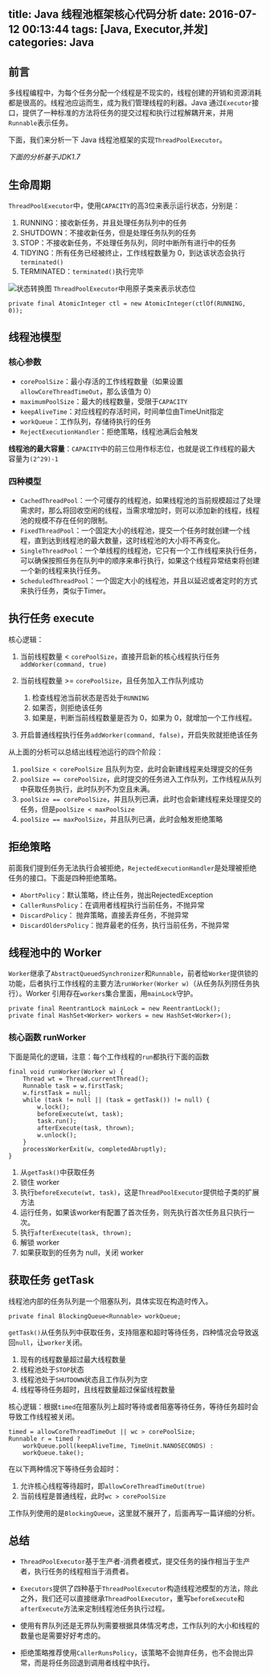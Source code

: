 title: Java 线程池框架核心代码分析
date: 2016-07-12 00:13:44
tags: [Java, Executor,并发]
categories: Java
---

## 前言
多线程编程中，为每个任务分配一个线程是不现实的，线程创建的开销和资源消耗都是很高的。线程池应运而生，成为我们管理线程的利器。Java 通过`Executor`接口，提供了一种标准的方法将任务的提交过程和执行过程解耦开来，并用`Runnable`表示任务。

下面，我们来分析一下 Java 线程池框架的实现`ThreadPoolExecutor`。

*下面的分析基于JDK1.7*
## 生命周期
`ThreadPoolExecutor`中，使用`CAPACITY`的高3位来表示运行状态，分别是：

1. RUNNING：接收新任务，并且处理任务队列中的任务
2. SHUTDOWN：不接收新任务，但是处理任务队列的任务
3. STOP：不接收新任务，不处理任务队列，同时中断所有进行中的任务
4. TIDYING：所有任务已经被终止，工作线程数量为 0，到达该状态会执行`terminated()`
5. TERMINATED：`terminated()`执行完毕

![状态转换图][1]
`ThreadPoolExecutor`中用原子类来表示状态位

    private final AtomicInteger ctl = new AtomicInteger(ctlOf(RUNNING, 0));

## 线程池模型
### 核心参数
- `corePoolSize`：最小存活的工作线程数量（如果设置`allowCoreThreadTimeOut`，那么该值为 0）
- `maximumPoolSize`：最大的线程数量，受限于`CAPACITY`
- `keepAliveTime`：对应线程的存活时间，时间单位由TimeUnit指定
- `workQueue`：工作队列，存储待执行的任务
- `RejectExecutionHandler`：拒绝策略，线程池满后会触发

**线程池的最大容量**：`CAPACITY`中的前三位用作标志位，也就是说工作线程的最大容量为`(2^29)-1`

### 四种模型
- `CachedThreadPool`：一个可缓存的线程池，如果线程池的当前规模超过了处理需求时，那么将回收空闲的线程，当需求增加时，则可以添加新的线程，线程池的规模不存在任何的限制。
- `FixedThreadPool`：一个固定大小的线程池，提交一个任务时就创建一个线程，直到达到线程池的最大数量，这时线程池的大小将不再变化。
- `SingleThreadPool`：一个单线程的线程池，它只有一个工作线程来执行任务，可以确保按照任务在队列中的顺序来串行执行，如果这个线程异常结束将创建一个新的线程来执行任务。
- `ScheduledThreadPool`：一个固定大小的线程池，并且以延迟或者定时的方式来执行任务，类似于Timer。

## 执行任务 execute
核心逻辑：

1. 当前线程数量 < `corePoolSize`，直接开启新的核心线程执行任务`addWorker(command, true)`
2. 当前线程数量 >= `corePoolSize`，且任务加入工作队列成功

    1. 检查线程池当前状态是否处于`RUNNING`
    2. 如果否，则拒绝该任务
    3. 如果是，判断当前线程数量是否为 0，如果为 0，就增加一个工作线程。
3. 开启普通线程执行任务`addWorker(command, false)`，开启失败就拒绝该任务

从上面的分析可以总结出线程池运行的四个阶段：

1. `poolSize < corePoolSize` 且队列为空，此时会新建线程来处理提交的任务
2. `poolSize == corePoolSize`，此时提交的任务进入工作队列，工作线程从队列中获取任务执行，此时队列不为空且未满。
3. `poolSize == corePoolSize`，并且队列已满，此时也会新建线程来处理提交的任务，但是`poolSize < maxPoolSize`
4. `poolSize == maxPoolSize`，并且队列已满，此时会触发拒绝策略

## 拒绝策略
前面我们提到任务无法执行会被拒绝，`RejectedExecutionHandler`是处理被拒绝任务的接口。下面是四种拒绝策略。

- `AbortPolicy`：默认策略，终止任务，抛出RejectedException
- `CallerRunsPolicy`：在调用者线程执行当前任务，不抛异常
- `DiscardPolicy`： 抛弃策略，直接丢弃任务，不抛异常
- `DiscardOldersPolicy`：抛弃最老的任务，执行当前任务，不抛异常

## 线程池中的 Worker
`Worker`继承了`AbstractQueuedSynchronizer`和`Runnable`，前者给`Worker`提供锁的功能，后者执行工作线程的主要方法`runWorker(Worker w)`（从任务队列捞任务执行）。Worker 引用存在`workers`集合里面，用`mainLock`守护。

    private final ReentrantLock mainLock = new ReentrantLock();
    private final HashSet<Worker> workers = new HashSet<Worker>();

### 核心函数 runWorker
下面是简化的逻辑，注意：每个工作线程的`run`都执行下面的函数

    final void runWorker(Worker w) {
        Thread wt = Thread.currentThread();
        Runnable task = w.firstTask;
        w.firstTask = null;
        while (task != null || (task = getTask()) != null) {
            w.lock();
            beforeExecute(wt, task);
            task.run();
            afterExecute(task, thrown);
            w.unlock();
        }
        processWorkerExit(w, completedAbruptly);
    }

1. 从`getTask()`中获取任务
2. 锁住 worker
3. 执行`beforeExecute(wt, task)`，这是`ThreadPoolExecutor`提供给子类的扩展方法
4. 运行任务，如果该worker有配置了首次任务，则先执行首次任务且只执行一次。
5. 执行`afterExecute(task, thrown);`
6. 解锁 worker
7. 如果获取到的任务为 null，关闭 worker

## 获取任务 getTask
线程池内部的任务队列是一个阻塞队列，具体实现在构造时传入。

    private final BlockingQueue<Runnable> workQueue;

`getTask()`从任务队列中获取任务，支持阻塞和超时等待任务，四种情况会导致返回`null`，让`worker`关闭。

1. 现有的线程数量超过最大线程数量
2. 线程池处于`STOP`状态
3. 线程池处于`SHUTDOWN`状态且工作队列为空
4. 线程等待任务超时，且线程数量超过保留线程数量

核心逻辑：根据`timed`在阻塞队列上超时等待或者阻塞等待任务，等待任务超时会导致工作线程被关闭。

    timed = allowCoreThreadTimeOut || wc > corePoolSize;
    Runnable r = timed ?
        workQueue.poll(keepAliveTime, TimeUnit.NANOSECONDS) :
        workQueue.take();

在以下两种情况下等待任务会超时：

1. 允许核心线程等待超时，即`allowCoreThreadTimeOut(true)`
2. 当前线程是普通线程，此时`wc > corePoolSize`

工作队列使用的是`BlockingQueue`，这里就不展开了，后面再写一篇详细的分析。

## 总结
- `ThreadPoolExecutor`基于生产者-消费者模式，提交任务的操作相当于生产者，执行任务的线程相当于消费者。
- `Executors`提供了四种基于`ThreadPoolExecutor`构造线程池模型的方法，除此之外，我们还可以直接继承`ThreadPoolExecutor`，重写`beforeExecute`和`afterExecute`方法来定制线程池任务执行过程。
- 使用有界队列还是无界队列需要根据具体情况考虑，工作队列的大小和线程的数量也是需要好好考虑的。
- 拒绝策略推荐使用`CallerRunsPolicy`，该策略不会抛弃任务，也不会抛出异常，而是将任务回退到调用者线程中执行。


  [1]: http://7xjtfr.com1.z0.glb.clouddn.com/executor_lifecycle.png